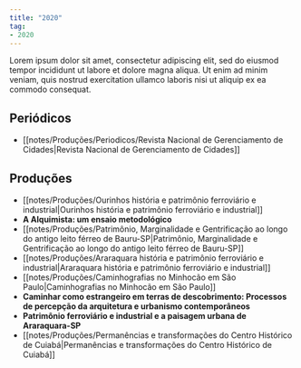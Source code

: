 ```yaml
---
title: "2020"
tag:
- 2020
---
```


Lorem ipsum dolor sit amet, consectetur adipiscing elit, sed do eiusmod tempor incididunt ut labore et dolore magna aliqua. Ut enim ad minim veniam, quis nostrud exercitation ullamco laboris nisi ut aliquip ex ea commodo consequat.

## Periódicos
- [[notes/Produções/Periodicos/Revista Nacional de Gerenciamento de Cidades|Revista Nacional de Gerenciamento de Cidades]]

## Produções
- [[notes/Produções/Ourinhos história e patrimônio ferroviário e industrial|Ourinhos história e patrimônio ferroviário e industrial]]
- **A Alquimista: um ensaio metodológico**
- [[notes/Produções/Patrimônio, Marginalidade e Gentrificação ao longo do antigo leito férreo de Bauru-SP|Patrimônio, Marginalidade e Gentrificação ao longo do antigo leito férreo de Bauru-SP]]
- [[notes/Produções/Araraquara história e patrimônio ferroviário e industrial|Araraquara história e patrimônio ferroviário e industrial]]
- [[notes/Produções/Caminhografias no Minhocão em São Paulo|Caminhografias no Minhocão em São Paulo]]
- **Caminhar como estrangeiro em terras de descobrimento: Processos de percepção da arquitetura e urbanismo contemporâneos**
- **Patrimônio ferroviário e industrial e a paisagem urbana de Araraquara-SP**
- [[notes/Produções/Permanências e transformações do Centro Histórico de Cuiabá|Permanências e transformações do Centro Histórico de Cuiabá]] 